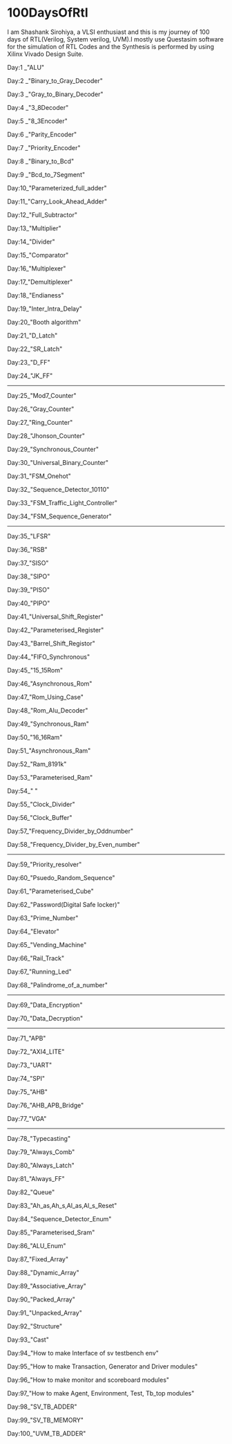 # 100DaysOfRtl
I am Shashank Sirohiya, a VLSI enthusiast and this is my journey of 100 days of RTL(Verilog, System verilog, UVM).I mostly use Questasim software for the simulation of RTL Codes and the Synthesis is performed by using Xilinx Vivado Design Suite.

Day:1 _"ALU"

Day:2 _"Binary_to_Gray_Decoder"

Day:3 _"Gray_to_Binary_Decoder"

Day:4 _"3_8Decoder"

Day:5 _"8_3Encoder"

Day:6 _"Parity_Encoder"

Day:7 _"Priority_Encoder"

Day:8 _"Binary_to_Bcd"

Day:9 _"Bcd_to_7Segment"

Day:10_"Parameterized_full_adder"

Day:11_"Carry_Look_Ahead_Adder"

Day:12_"Full_Subtractor"

Day:13_"Multiplier"

Day:14_"Divider"

Day:15_"Comparator"

Day:16_"Multiplexer"

Day:17_"Demultiplexer"

Day:18_"Endianess"

Day:19_"Inter_Intra_Delay"

Day:20_"Booth algorithm"

Day:21_"D_Latch"

Day:22_"SR_Latch"

Day:23_"D_FF"

Day:24_"JK_FF"

-----------------------------------------------
Day:25_"Mod7_Counter"

Day:26_"Gray_Counter"

Day:27_"Ring_Counter"

Day:28_"Jhonson_Counter"

Day:29_"Synchronous_Counter"

Day:30_"Universal_Binary_Counter"

Day:31_"FSM_Onehot"

Day:32_"Sequence_Detector_10110"

Day:33_"FSM_Traffic_Light_Controller"

Day:34_"FSM_Sequence_Generator"

----------------------------------------------
Day:35_"LFSR"

Day:36_"RSB"

Day:37_"SISO"

Day:38_"SIPO"

Day:39_"PISO"

Day:40_"PIPO"

Day:41_"Universal_Shift_Register"

Day:42_"Parameterised_Register"

Day:43_"Barrel_Shift_Registor"

Day:44_"FIFO_Synchronous"

Day:45_"15_15Rom"

Day:46_"Asynchronous_Rom"

Day:47_"Rom_Using_Case"

Day:48_"Rom_Alu_Decoder"

Day:49_"Synchronous_Ram" 

Day:50_"16_16Ram" 

Day:51_"Asynchronous_Ram"

Day:52_"Ram_8191k"

Day:53_"Parameterised_Ram"

Day:54_" "

Day:55_"Clock_Divider"

Day:56_"Clock_Buffer"

Day:57_"Frequency_Divider_by_Oddnumber"

Day:58_"Frequency_Divider_by_Even_number"

------------------------------------------------
Day:59_"Priority_resolver"

Day:60_"Psuedo_Random_Sequence"

Day:61_"Parameterised_Cube"

Day:62_"Password(Digital Safe locker)"

Day:63_"Prime_Number"

Day:64_"Elevator"

Day:65_"Vending_Machine"

Day:66_"Rail_Track"

Day:67_"Running_Led" 

Day:68_"Palindrome_of_a_number"

--------------------------------------------
Day:69_"Data_Encryption"

Day:70_"Data_Decryption"

-------------------------------------------
Day:71_"APB"

Day:72_"AXI4_LITE"

Day:73_"UART"

Day:74_"SPI"

Day:75_"AHB"

Day:76_"AHB_APB_Bridge"

Day:77_"VGA"

--------------------------------------------
Day:78_"Typecasting"

Day:79_"Always_Comb"

Day:80_"Always_Latch"

Day:81_"Always_FF"

Day:82_"Queue"

Day:83_"Ah_as,Ah_s,Al_as,Al_s_Reset"

Day:84_"Sequence_Detector_Enum"

Day:85_"Parameterised_Sram"

Day:86_"ALU_Enum"

Day:87_"Fixed_Array"

Day:88_"Dynamic_Array"    

Day:89_"Associative_Array" 

Day:90_"Packed_Array" 

Day:91_"Unpacked_Array"   

Day:92_"Structure" 

Day:93_"Cast"   

Day:94_"How to make Interface of sv testbench env" 

Day:95_"How to make Transaction, Generator and Driver modules" 

Day:96_"How to make monitor and scoreboard modules" 

Day:97_"How to make Agent, Environment, Test, Tb_top modules" 

Day:98_"SV_TB_ADDER"

Day:99_"SV_TB_MEMORY"

Day:100_"UVM_TB_ADDER"
